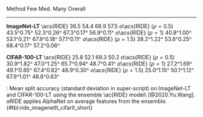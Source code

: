 Method                                  Few         Med.         Many      Overall
-------------------             -----------  -----------  -----------  -----------
**ImageNet-LT**
\acs{RIDE}                             36.5         54.4         68.9         57.5
$\alpha$\acs{RIDE} ($\rho=0.5$)  43.5^0.75^   52.3^0.26^   67.3^0.17^   56.9^0.11^
$\alpha$\acs{RIDE} ($\rho=1$)    40.8^1.00^   53.1^0.21^   67.9^0.18^   57.1^0.11^
$\alpha$\acs{RIDE} ($\rho=1.5$)  38.2^1.22^   53.6^0.25^   68.4^0.17^   57.2^0.06^
<!--  -->
**CIFAR-100-LT**
\acs{RIDE}                             25.8         52.1         69.3         50.2
$\alpha$\acs{RIDE} ($\rho=0.5$)  30.9^1.82^   47.0^1.25^   65.7^0.94^   48.7^0.41^
$\alpha$\acs{RIDE} ($\rho=1$)    27.2^1.69^   49.1^0.85^   67.4^0.62^   48.9^0.30^
$\alpha$\acs{RIDE} ($\rho=1.5$)  25.0^1.15^   50.1^1.12^   67.9^1.01^   48.8^0.63^

: Mean split accuracy (standard deviation in super-script) on ImageNet-LT and CIFAR-100-LT using the ensemble \ac{RIDE} model\ [@2020.Yu.Wang]. $\alpha$RIDE applies AlphaNet on average features from the ensemble. {#tbl:ride_imagenetlt_cifarlt_short}
